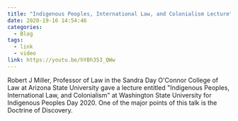 ```yaml
---
title: "Indigenous Peoples, International Law, and Colonialism Lecture"
date: 2020-19-16 14:54:46
categories:
  - Blog
tags:
  - link
  - video
link: https://youtu.be/hYBh353_QWw
---
```

Robert J Miller, Professor of Law in the Sandra Day O'Connor College of Law at Arizona State University gave a lecture entitled "Indigenous Peoples, International Law, and Colonialism" at Washington State University for Indigenous Peoples Day 2020. One of the major points of this talk is the Doctrine of Discovery.

